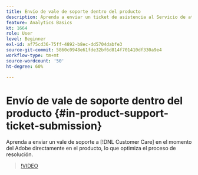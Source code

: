 ```yaml
---
title: Envío de vale de soporte dentro del producto
description: Aprenda a enviar un ticket de asistencia al Servicio de atención al cliente en Adobe directamente desde el producto, directamente desde el producto, agilizando el proceso hacia la resolución.
feature: Analytics Basics
kt: 1664
role: User
level: Beginner
exl-id: af75cd36-75ff-4892-b8ec-dd5704dabfe3
source-git-commit: 5860c0948e61fde32bf6d814f701410df330a9e4
workflow-type: tm+mt
source-wordcount: '50'
ht-degree: 60%

---
```


# Envío de vale de soporte dentro del producto {#in-product-support-ticket-submission}

Aprenda a enviar un vale de soporte a [!DNL Customer Care] en el momento del Adobe directamente en el producto, lo que optimiza el proceso de resolución.

>[!VIDEO](https://video.tv.adobe.com/v/23133/?quality=12&learn=on)
